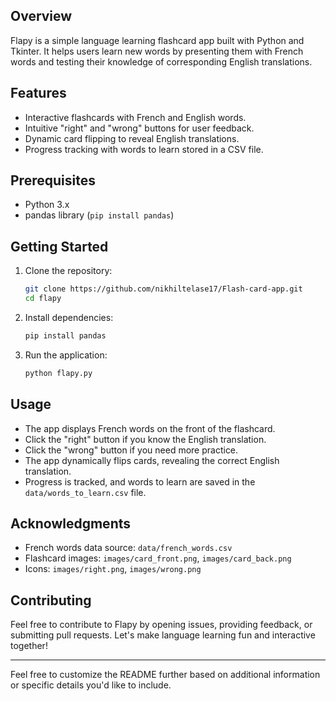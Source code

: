## Overview

Flapy is a simple language learning flashcard app built with Python and Tkinter. It helps users learn new words by presenting them with French words and testing their knowledge of corresponding English translations.

## Features

- Interactive flashcards with French and English words.
- Intuitive "right" and "wrong" buttons for user feedback.
- Dynamic card flipping to reveal English translations.
- Progress tracking with words to learn stored in a CSV file.

## Prerequisites

- Python 3.x
- pandas library (`pip install pandas`)

## Getting Started

1. Clone the repository:

    ```bash
    git clone https://github.com/nikhiltelase17/Flash-card-app.git
    cd flapy
    ```

2. Install dependencies:

    ```bash
    pip install pandas
    ```

3. Run the application:

    ```bash
    python flapy.py
    ```

## Usage

- The app displays French words on the front of the flashcard.
- Click the "right" button if you know the English translation.
- Click the "wrong" button if you need more practice.
- The app dynamically flips cards, revealing the correct English translation.
- Progress is tracked, and words to learn are saved in the `data/words_to_learn.csv` file.

## Acknowledgments

- French words data source: `data/french_words.csv`
- Flashcard images: `images/card_front.png`, `images/card_back.png`
- Icons: `images/right.png`, `images/wrong.png`

## Contributing

Feel free to contribute to Flapy by opening issues, providing feedback, or submitting pull requests. Let's make language learning fun and interactive together!

---

Feel free to customize the README further based on additional information or specific details you'd like to include.

